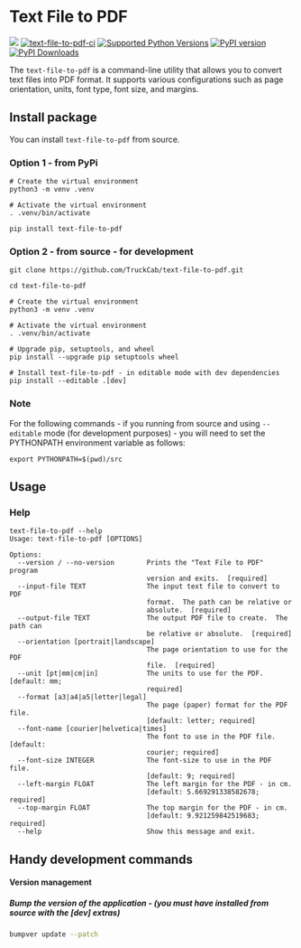 # Text File to PDF

[<img src="https://img.shields.io/badge/GitHub-TruckCab%2Ftext--file--to--pdf-blue.svg?logo=Github">](https://github.com/TruckCab/text-file-to-pdf)
[![text-file-to-pdf-ci](https://github.com/TruckCab/text-file-to-pdf/actions/workflows/ci.yml/badge.svg)](https://github.com/TruckCab/text-file-to-pdf/actions/workflows/ci.yml)
[![Supported Python Versions](https://img.shields.io/pypi/pyversions/text-file-to-pdf)](https://pypi.org/project/text-file-to-pdf/)
[![PyPI version](https://badge.fury.io/py/text-file-to-pdf.svg)](https://badge.fury.io/py/text-file-to-pdf)
[![PyPI Downloads](https://img.shields.io/pypi/dm/text-file-to-pdf.svg)](https://pypi.org/project/text-file-to-pdf/)

The `text-file-to-pdf` is a command-line utility that allows you to convert text files into PDF format. It supports various configurations such as page orientation, units, font type, font size, and margins.

## Install package
You can install `text-file-to-pdf` from source.

### Option 1 - from PyPi
```shell
# Create the virtual environment
python3 -m venv .venv

# Activate the virtual environment
. .venv/bin/activate

pip install text-file-to-pdf
```

### Option 2 - from source - for development
```shell
git clone https://github.com/TruckCab/text-file-to-pdf.git

cd text-file-to-pdf

# Create the virtual environment
python3 -m venv .venv

# Activate the virtual environment
. .venv/bin/activate

# Upgrade pip, setuptools, and wheel
pip install --upgrade pip setuptools wheel

# Install text-file-to-pdf - in editable mode with dev dependencies
pip install --editable .[dev]
```

### Note
For the following commands - if you running from source and using `--editable` mode (for development purposes) - you will need to set the PYTHONPATH environment variable as follows:
```shell
export PYTHONPATH=$(pwd)/src
```

## Usage
### Help
```shell
text-file-to-pdf --help
Usage: text-file-to-pdf [OPTIONS]

Options:
  --version / --no-version        Prints the "Text File to PDF" program
                                  version and exits.  [required]
  --input-file TEXT               The input text file to convert to PDF
                                  format.  The path can be relative or
                                  absolute.  [required]
  --output-file TEXT              The output PDF file to create.  The path can
                                  be relative or absolute.  [required]
  --orientation [portrait|landscape]
                                  The page orientation to use for the PDF
                                  file.  [required]
  --unit [pt|mm|cm|in]            The units to use for the PDF.  [default: mm;
                                  required]
  --format [a3|a4|a5|letter|legal]
                                  The page (paper) format for the PDF file.
                                  [default: letter; required]
  --font-name [courier|helvetica|times]
                                  The font to use in the PDF file.  [default:
                                  courier; required]
  --font-size INTEGER             The font-size to use in the PDF file.
                                  [default: 9; required]
  --left-margin FLOAT             The left margin for the PDF - in cm.
                                  [default: 5.669291338582678; required]
  --top-margin FLOAT              The top margin for the PDF - in cm.
                                  [default: 9.921259842519683; required]
  --help                          Show this message and exit.
```

## Handy development commands

#### Version management

##### Bump the version of the application - (you must have installed from source with the [dev] extras)
```bash
bumpver update --patch
```
